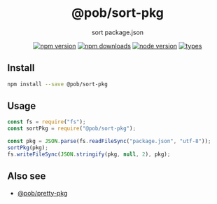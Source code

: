 <h1 align="center">
  @pob/sort-pkg
</h1>

<p align="center">
  sort package.json
</p>

<p align="center">
  <a href="https://npmjs.org/package/@pob/sort-pkg"><img src="https://img.shields.io/npm/v/@pob/sort-pkg.svg?style=flat-square" alt="npm version"></a>
  <a href="https://npmjs.org/package/@pob/sort-pkg"><img src="https://img.shields.io/npm/dw/@pob/sort-pkg.svg?style=flat-square" alt="npm downloads"></a>
  <a href="https://npmjs.org/package/@pob/sort-pkg"><img src="https://img.shields.io/node/v/@pob/sort-pkg.svg?style=flat-square" alt="node version"></a>
  <a href="https://npmjs.org/package/@pob/sort-pkg"><img src="https://img.shields.io/npm/types/@pob/sort-pkg.svg?style=flat-square" alt="types"></a>
</p>

## Install

```bash
npm install --save @pob/sort-pkg
```

## Usage

```js
const fs = require("fs");
const sortPkg = require("@pob/sort-pkg");

const pkg = JSON.parse(fs.readFileSync("package.json", "utf-8"));
sortPkg(pkg);
fs.writeFileSync(JSON.stringify(pkg, null, 2), pkg);
```

## Also see

- [@pob/pretty-pkg](https://npmjs.org/package/@pob/pretty-pkg)
